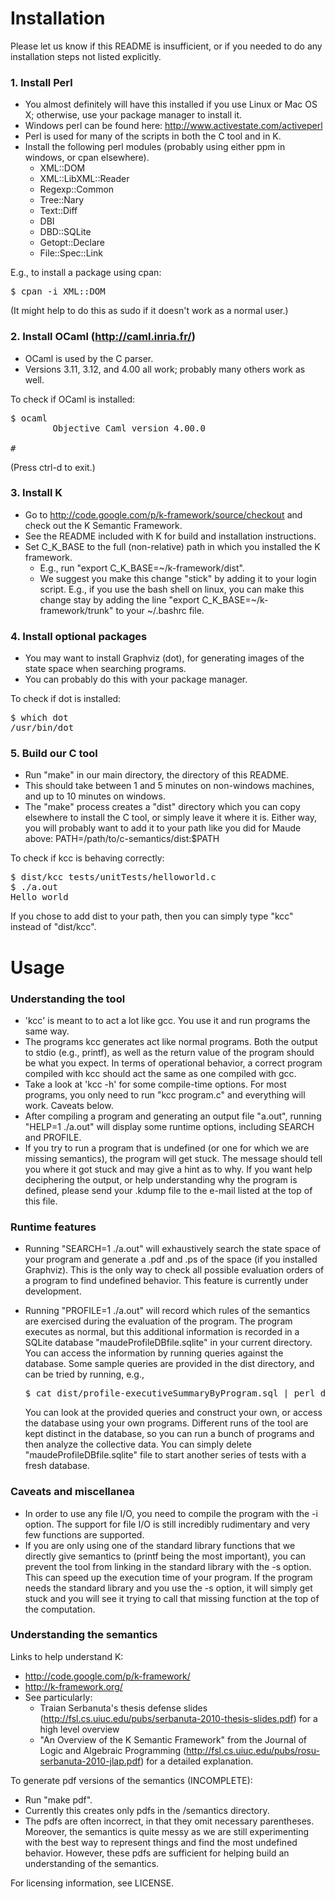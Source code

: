 # Installation

Please let us know if this README is insufficient, or if you needed to do any
installation steps not listed explicitly.

### 1. Install Perl
- You almost definitely will have this installed if you use Linux or Mac OS X;
  otherwise, use your package manager to install it.
- Windows perl can be found here: http://www.activestate.com/activeperl
- Perl is used for many of the scripts in both the C tool and in K.
- Install the following perl modules (probably using either ppm in windows, or
  cpan elsewhere).
    - XML::DOM
    - XML::LibXML::Reader
    - Regexp::Common
    - Tree::Nary
    - Text::Diff
    - DBI
    - DBD::SQLite
    - Getopt::Declare
    - File::Spec::Link

E.g., to install a package using cpan:
<pre>
$ cpan -i XML::DOM
</pre>

(It might help to do this as sudo if it doesn't work as a normal user.)

### 2. Install OCaml (http://caml.inria.fr/)
- OCaml is used by the C parser.
- Versions 3.11, 3.12, and 4.00 all work; probably many others work as well.

To check if OCaml is installed:
<pre>
$ ocaml
        Objective Caml version 4.00.0

# 
</pre>

(Press ctrl-d to exit.)

### 3. Install K
- Go to http://code.google.com/p/k-framework/source/checkout and check out the
  K Semantic Framework.
- See the README included with K for build and installation instructions.
- Set C_K_BASE to the full (non-relative) path in which you installed the K
  framework.
    - E.g., run "export C_K_BASE=~/k-framework/dist".
    - We suggest you make this change "stick" by adding it to your login
      script.  E.g., if you use the bash shell on linux, you can make this
      change stay by adding the line "export C_K_BASE=~/k-framework/trunk" to
      your ~/.bashrc file.

### 4. Install optional packages
- You may want to install Graphviz (dot), for generating images of the state
  space when searching programs.
- You can probably do this with your package manager.
      
To check if dot is installed:
<pre>
$ which dot
/usr/bin/dot
</pre>

### 5. Build our C tool
- Run "make" in our main directory, the directory of this README.
- This should take between 1 and 5 minutes on non-windows machines, and up to
  10 minutes on windows.
- The "make" process creates a "dist" directory which you can copy elsewhere to
  install the C tool, or simply leave it where it is. Either way, you will
  probably want to add it to your path like you did for Maude above:
  PATH=/path/to/c-semantics/dist:$PATH
      
To check if kcc is behaving correctly:
<pre>
$ dist/kcc tests/unitTests/helloworld.c
$ ./a.out 
Hello world
</pre>

If you chose to add dist to your path, then you can simply type "kcc" instead
of "dist/kcc".

# Usage
      
### Understanding the tool
- 'kcc' is meant to to act a lot like gcc.  You use it and run programs the
  same way.
- The programs kcc generates act like normal programs.  Both the output to
  stdio (e.g., printf), as well as the return value of the program should be
  what you expect.  In terms of operational behavior, a correct program
  compiled with kcc should act the same as one compiled with gcc.
- Take a look at 'kcc -h' for some compile-time options.  For most programs,
  you only need to run "kcc program.c" and everything will work.  Caveats
  below.
- After compiling a program and generating an output file "a.out", running
  "HELP=1 ./a.out" will display some runtime options, including SEARCH and
  PROFILE.
- If you try to run a program that is undefined (or one for which we are
  missing semantics), the program will get stuck.  The message should tell you
  where it got stuck and may give a hint as to why.  If you want help
  deciphering the output, or help understanding why the program is defined,
  please send your .kdump file to the e-mail listed at the top of this file.
      
### Runtime features
- Running "SEARCH=1 ./a.out" will exhaustively search the state space of your
  program and generate a .pdf and .ps of the space (if you installed Graphviz).
  This is the only way to check all possible evaluation orders of a program to
  find undefined behavior. This feature is currently under development.

- Running "PROFILE=1 ./a.out" will record which rules of the semantics are
  exercised during the evaluation of the program.  The program executes as
  normal, but this additional information is recorded in a SQLite database
  "maudeProfileDBfile.sqlite" in your current directory. You can access the
  information by running queries against the database. Some sample queries are
  provided in the dist directory, and can be tried by running, e.g., 
  <pre>
  $ cat dist/profile-executiveSummaryByProgram.sql | perl dist/accessProfiling.pl
  </pre>
  You can look at the provided queries and construct your own, or access the
  database using your own programs.  Different runs of the tool are kept
  distinct in the database, so you can run a bunch of programs and then analyze
  the collective data.  You can simply delete "maudeProfileDBfile.sqlite" file
  to start another series of tests with a fresh database.

### Caveats and miscellanea
- In order to use any file I/O, you need to compile the program with the -i
  option.  The support for file I/O is still incredibly rudimentary and very
  few functions are supported.
- If you are only using one of the standard library functions that we directly
  give semantics to (printf being the most important), you can prevent the tool
  from linking in the standard library with the -s option. This can speed up
  the execution time of your program. If the program needs the standard
  library and you use the -s option, it will simply get stuck and you will see
  it trying to call that missing function at the top of the computation.

### Understanding the semantics
Links to help understand K:
- http://code.google.com/p/k-framework/
- http://k-framework.org/ 
- See particularly:
    - Traian Serbanuta's thesis defense slides
      (http://fsl.cs.uiuc.edu/pubs/serbanuta-2010-thesis-slides.pdf) for a high
      level overview 
    - "An Overview of the K Semantic Framework" from the Journal of Logic and
      Algebraic Programming
      (http://fsl.cs.uiuc.edu/pubs/rosu-serbanuta-2010-jlap.pdf) for a detailed
      explanation.
            
To generate pdf versions of the semantics (INCOMPLETE):
- Run "make pdf".
- Currently this creates only pdfs in the /semantics directory.
- The pdfs are often incorrect, in that they omit necessary parentheses.
  Moreover, the semantics is quite messy as we are still experimenting with the
  best way to represent things and find the most undefined behavior. However,
  these pdfs are sufficient for helping build an understanding of the
  semantics.
      
For licensing information, see LICENSE.
